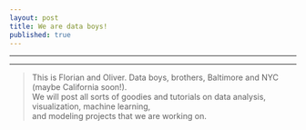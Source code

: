```yaml
---
layout: post
title: We are data boys!
published: true
---
```


----
****

> This is Florian and Oliver. Data boys, brothers, Baltimore and NYC (maybe California soon!).   
 We will post all sorts of goodies and tutorials on data analysis, visualization, machine learning,    
 and modeling projects that we are working on. 


 